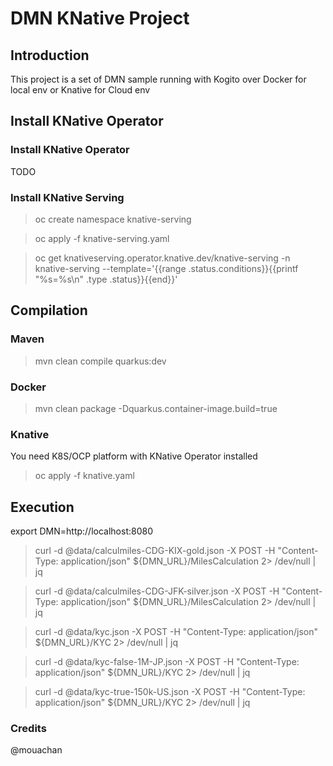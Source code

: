 
# DMN KNative Project

## Introduction

This project is a set of DMN sample running with Kogito over Docker for local env or Knative for Cloud env

## Install KNative Operator

### Install KNative Operator

TODO

### Install KNative Serving

> oc create namespace knative-serving

> oc apply -f knative-serving.yaml

> oc get knativeserving.operator.knative.dev/knative-serving -n knative-serving --template='{{range .status.conditions}}{{printf "%s=%s\n" .type .status}}{{end}}'


## Compilation

### Maven

>  mvn clean compile quarkus:dev

### Docker

> mvn clean package -Dquarkus.container-image.build=true

### Knative

You need K8S/OCP platform with KNative Operator installed

> oc apply -f knative.yaml

## Execution

export DMN=http://localhost:8080

> curl -d @data/calculmiles-CDG-KIX-gold.json -X POST -H "Content-Type: application/json"  ${DMN_URL}/MilesCalculation   2> /dev/null | jq 

> curl -d @data/calculmiles-CDG-JFK-silver.json -X POST -H "Content-Type: application/json"  ${DMN_URL}/MilesCalculation   2> /dev/null | jq 

> curl -d @data/kyc.json -X POST -H "Content-Type: application/json"  ${DMN_URL}/KYC   2> /dev/null | jq 

> curl -d @data/kyc-false-1M-JP.json -X POST -H "Content-Type: application/json"  ${DMN_URL}/KYC   2> /dev/null | jq 

> curl -d @data/kyc-true-150k-US.json -X POST -H "Content-Type: application/json"  ${DMN_URL}/KYC   2> /dev/null | jq 


### Credits 

@mouachan

